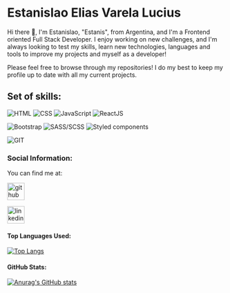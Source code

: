 # Estanislao Elias Varela Lucius
Hi there 👋, I'm Estanislao, "Estanis", from Argentina, and I'm a Frontend oriented Full Stack Developer. I enjoy working on new challenges, and I'm always looking to test my skills, learn new technologies, languages and tools to improve my projects and myself as a developer!

Please feel free to browse through my repositories! I do my best to keep my profile up to date with all my current projects.

## Set of skills:

![HTML](https://img.shields.io/badge/HTML-E34F26?style=for-the-badge&logo=html5&logoColor=white&labelColor=101010)
![CSS](https://img.shields.io/badge/CSS-1572B6?style=for-the-badge&logo=css3&logoColor=white&labelColor=101010)
![JavaScript](https://img.shields.io/badge/JavaScript-F7DF1E?style=for-the-badge&logo=javascript&logoColor=white&labelColor=101010)
![ReactJS](https://img.shields.io/badge/REACT-61DAFB?style=for-the-badge&logo=react&logoColor=white&labelColor=101010)

![Bootstrap](https://img.shields.io/badge/Bootstrap-7952B3?style=for-the-badge&logo=bootstrap&logoColor=white&labelColor=101010)
![SASS/SCSS](https://img.shields.io/badge/SASS/SCSS-CC6699?style=for-the-badge&logo=sass&logoColor=white&labelColor=101010)
![Styled components](https://img.shields.io/badge/styled-components-DB7093?style=for-the-badge&logo=styled-components&logoColor=white&labelColor=101010)



![GIT](https://img.shields.io/badge/GIT-F05032?style=for-the-badge&logo=git&logoColor=white&labelColor=101010)


### Social Information:
You can find me at:

[<img src='https://img.shields.io/badge/GitHub-181717?style=for-the-badge&logo=github&logoColor=white&labelColor=101010' alt='github' height=40rem>](https://github.com/EstanisEVL)

[<img src='https://img.shields.io/badge/LinkedIn-0A66C2?style=for-the-badge&logo=linkedin&logoColor=white&labelColor=101010' alt='linkedin' height=40rem>](https://www.linkedin.com/in/estanislao-elias-varela-lucius-developer/)  

#### Top Languages Used:
[![Top Langs](https://github-readme-stats.vercel.app/api/top-langs/?username=EstanisEVL&theme=dark)](https://github.com/anuraghazra/github-readme-stats)

#### GitHub Stats:
[![Anurag's GitHub stats](https://github-readme-stats.vercel.app/api?username=EstanisEVL&theme=dark)](https://github.com/anuraghazra/github-readme-stats)
